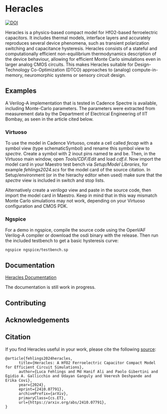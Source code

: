 # Heracles
[![DOI](https://zenodo.org/badge/DOI/10.5281/zenodo.13844857.svg)](https://doi.org/10.5281/zenodo.13844857)


Heracles is a physics-based compact model for HfO2-based ferroelectric capacitors. It includes thermal models, interface layers and accurately reproduces several device phenomena, such as transient polarization switching and capacitance hysteresis. Heracles consists of a stateful and computationally efficient non-equilibrium thermodynamics description of the device behaviour, allowing for efficient Monte Carlo simulations even in larger analog CMOS circuits. This makes Heracles suitable for Design-Technology Co-Optimization (DTCO) approaches to (analog) compute-in-memory, neuromorphic systems or sensory circuit design.

## Examples

A Verilog-A implementation that is tested in Cadence Spectre is available, including Monte-Carlo parameters. The parameters were extracted from measurement data by the Department of Electrical Engineering of IIT Bombay, as seen in the article cited below.

### Virtuoso
To use the model in Cadence Virtuoso, create a cell called *fecap* with a symbol view (type schematicSymbol) and rename this symbol view to *spectre*. Create a symbol with 2 inout pins named te and be. Then, in the Virtuoso main window, open *Tools/CDF/Edit* and load *cdf.il*. Now import the model card in your Maestro test bench via *Setup/Model Libraries*, for example *fehlings2024.scs* for the model card of the source citation. In Setup/environment (or in the hierachy editor when used) make sure that the *spectre* view is included in switch and stop lists.

Alternatively create a *veriloga* view and paste in the source code, then import the model card in Maestro. Keep in mind that in this way mismatch Monte Carlo simulations may not work, depending on your Virtuoso configuration and CMOS PDK.

### Ngspice
For a demo in ngspice, compile the source code using the OpenVAF Verilog-A compiler or download the osdi binary with the release. Then run the included testbench to get a basic hysteresis curve:

`ngspice ngspice/testbench.sp`

## Documentation
[Heracles Documentation](https://bics-rug.github.io/heracles/)

The documentation is still work in progress. 

## Contributing

## Acknowledgements

## Citation

If you find Heracles useful in your work, please cite the following [source](https://arxiv.org/abs/2410.07791):

```
@article{fehlings2024heracles,
      title={Heracles: A HfO2 Ferroelectric Capacitor Compact Model for Efficient Circuit Simulations}, 
      author={Luca Fehlings and Md Hanif Ali and Paolo Gibertini and Egidio A. Gallicchio and Udayan Ganguly and Veeresh Deshpande and Erika Covi},
      year={2024},
      eprint={2410.07791},
      archivePrefix={arXiv},
      primaryClass={cs.ET},
      url={https://arxiv.org/abs/2410.07791}, 
}
```
